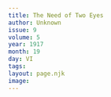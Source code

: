 ```yaml
---
title: The Need of Two Eyes
author: Unknown
issue: 9
volume: 5
year: 1917
month: 19
day: VI
tags:
layout: page.njk
image:
---
```



